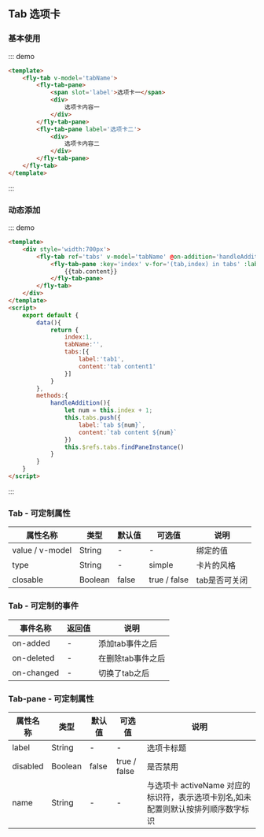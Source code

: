 <script>
    export default {
        data(){
            return {
                index:1,
                tabName:'',
                tabs:[{
                    label:'tab1',
                    content:'tab content1'
                }]
            }
        },
        methods:{
            handleAddition(){
                this.tabs.push({
                    label:`tab ${this.index++}`,
                    content:`tab content ${this.index++}`
                })
                this.$refs.tabs.findPaneInstance()
            }
        }
    }
</script>
## Tab 选项卡

### 基本使用

::: demo
```html
<template>
    <fly-tab v-model='tabName'>
        <fly-tab-pane>
            <span slot='label'>选项卡一</span>
            <div>
                选项卡内容一
            </div>
        </fly-tab-pane>
        <fly-tab-pane label='选项卡二'>
            <div>
                选项卡内容二
            </div>
        </fly-tab-pane>
    </fly-tab>
</template>
```
:::

### 动态添加

::: demo
```html
<template>
    <div style='width:700px'>
        <fly-tab ref='tabs' v-model='tabName' @on-addition='handleAddition'>
            <fly-tab-pane :key='index' v-for='(tab,index) in tabs' :label='tab.label'>
                {{tab.content}}
            </fly-tab-pane>
        </fly-tab>
    </div>
</template>
<script>
    export default {
        data(){
            return {
                index:1,
                tabName:'',
                tabs:[{
                    label:'tab1',
                    content:'tab content1'
                }]
            }
        },
        methods:{
            handleAddition(){
                let num = this.index + 1;
                this.tabs.push({
                    label:`tab ${num}`,
                    content:`tab content ${num}`
                })
                this.$refs.tabs.findPaneInstance()
            }
        }
    }
</script>
```
:::


### Tab - 可定制属性

属性名称 | 类型 | 默认值  | 可选值  | 说明  |
---------|----------|---------|---------|--------|
value / v-model | String | - | - | 绑定的值
type |  String  | - | simple | 卡片的风格  |
closable | Boolean | false  | true / false | tab是否可关闭  |

<!-- addable | Boolean | false  | true / false |  tab是否可增加 | -->
<!-- show-all-tags | Boolean | true  | true / false | tab多过时是否显示辅助查看列表  | -->
 <!-- fixed-width| String | - | - | 设置tab宽度，有值之后就是固定宽度，不会自动适应宽度  | -->

### Tab - 可定制的事件

事件名称 | 返回值 | 说明
---------|----------|---------
 on-added | - |  添加tab事件之后
 on-deleted | - | 在删除tab事件之后
 on-changed | - | 切换了tab之后

 ### Tab-pane - 可定制属性

属性名称 | 类型 | 默认值  | 可选值  | 说明  |
---------|----------|---------|---------|--------|
label |  String  | - | - | 选项卡标题  |
disabled | Boolean | false  | true / false | 是否禁用 |
name | String | -  | - | 与选项卡 activeName 对应的标识符，表示选项卡别名,如未配置则默认按排列顺序数字标识 |
